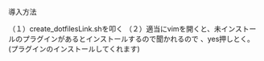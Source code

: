 導入方法

（１）create_dotfilesLink.shを叩く
（２）適当にvimを開くと、未インストールのプラグインがあるとインストールするので聞かれるので
、yes押しとく。(プラグインのインストールしてくれます)

